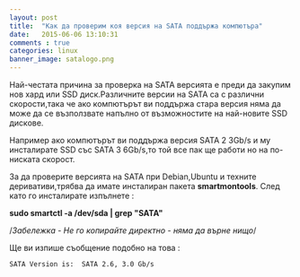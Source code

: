 ```yaml
---
layout: post
title:  "Как да проверим коя версия на SATA поддържа компютъра"
date:   2015-06-06 13:10:31
comments : true
categories: linux
banner_image: satalogo.png
---
```



Най-честата причина за проверка на SATA версията е преди да закупим нов хард или SSD диск.Различните версии на SATA са с различни скорости,така че ако компютърът ви поддържа стара версия няма да може да се възползвате напълно от  възможностите на най-новите SSD дискове.

Например ако компютърът ви поддържа версия SATA 2 3Gb/s и му инсталирате SSD със SATA 3 6Gb/s,то той все пак ще работи но на по-ниската скорост.

За да проверите версията на SATA при Debian,Ubuntu и техните деривативи,трябва да имате инсталиран пакета **smartmontools**.
След като го инсталирате изпълнете : 

**sudo smartctl -a /dev/sda &#124; grep "SATA"** 

/*Забележка - Не го копирайте директно - няма да върне нищо*/


Ще ви изпише съобщение подобно на това :

`SATA Version is:  SATA 2.6, 3.0 Gb/s`


